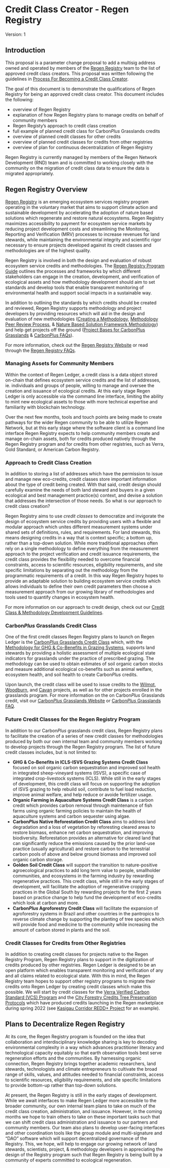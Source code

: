 

# Credit Class Creator - Regen Registry

Version: 1

## Introduction

This proposal is a parameter change proposal to add a multisig address owned and operated by members of the [Regen Registry](https://registry.regen.network/) team to the list of approved credit class creators. This proposal was written following the guidelines in [Process For Becoming a Credit Class Creator](https://github.com/regen-network/governance/blob/main/proposals/2021-09-regen-ledger-v2-signalling/credit-class-creator-process.md).


The goal of this document is to demonstrate the qualifications of Regen Registry for being an approved credit class creator. This document includes the following:

  

-   overview of Regen Registry
-   explanation of how Regen Registry plans to manage credits on behalf of community members
-   Regen Registy’s approach to credit class creation
-   full example of planned credit class for Carbon*Plus* Grasslands credits
-   overview of planned credit classes for other credits
-   overview of planned credit classes for credits from other registries    
-   overview of plan for continuous decentralization of Regen Registry
 
Regen Registry is currently managed by members of the Regen Network Development (RND) team and is committed to working closely with the community on the migration of credit class data to ensure the data is migrated appropriately.

## Regen Registry Overview

[Regen Registry](https://registry.regen.network/) is an emerging ecosystem services registry program operating in the voluntary market that aims to support climate action and sustainable development by accelerating the adoption of nature based solutions which regenerate and restore natural ecosystems. Regen Registry maximizes accessibility to payment for ecosystem service markets by reducing project development costs and streamlining the Monitoring, Reporting and Verification (MRV) processes to increase revenues for land stewards, while maintaining the environmental integrity and scientific rigor necessary to ensure projects developed against its credit classes and methodologies are of the highest quality.

Regen Registry is involved in both the design and evaluation of robust ecosystem service credits and methodologies. The [Regen Registry Program Guide](https://regen-registry.s3.amazonaws.com/Regen+Registry+Program+Guide.pdf) outlines the processes and frameworks by which different stakeholders can engage in the creation, development, and verification of ecological assets and how methodology development should aim to set standards and develop tools that enable transparent monitoring of environmental health and support social impacts in a sustainable way.

In addition to outlining the standards by which credits should be created and reviewed, Regen Registry supports methodology and project developers by providing resources which will aid in the design and evaluation of new methodologies ([Creating a Methodology](https://regen-registry.s3.amazonaws.com/process-for-creating-a-methodology.pdf), [Methodology Peer Review Process](https://registry.regen.network/methodology-review-process), & [Nature Based Solution Framework Methodology](https://docs.google.com/document/u/2/d/1ccQRkhc5fDv1qTtlh7EEJ6eZsJ4IqtbU0Cwd_lwiI5A/edit)) and help get projects off the ground ([Project Bases for CarbonPlus Grasslands](https://docs.google.com/document/d/1zfRclxWGtJ46cz9bQoCVtcKd-PLAoSXyiIgUeRN-PPA/edit) & [CarbonPlus FAQs](https://www.regen.network/faq/carbonplus%20credits)).
  
For more information, check out the [Regen Registry Website](https://registry.regen.network/) or read through the [Regen Registry FAQs](https://www.regen.network/faq/regen%20registry).

### Managing Assets for Community Members

Within the context of Regen Ledger, a credit class is a data object stored on-chain that defines ecosystem service credits and the list of addresses, ie. individuals and groups of people, willing to manage and oversee the creation and issuance of ecological credits. At this early stage Regen Ledger is only accessible via the command line interface, limiting the ability to mint new ecological assets to those with more technical expertise and familiarity with blockchain technology.

Over the next few months, tools and touch points are being made to create pathways for the wider Regen community to be able to utilize Regen Network, but at this early stage where the software client is a command line interface Regen Registry expects to help community members create and manage on-chain assets, both for credits produced natively through the Regen Registry program and for credits from other registries, such as Verra, Gold Standard, or American Carbon Registry.

### Approach to Credit Class Creation

In addition to storing a list of addresses which have the permission to issue and manage new eco-credits, credit classes store important information about the type of credit being created. With that said, credit design should carefully examine the needs of both land steward and buyers in a given ecological and best management practice(s) context, and devise a solution that addresses the intersection of those needs. So what is our approach to credit class creation?

Regen Registry aims to use *credit classes* to democratize and invigorate the design of ecosystem service credits by providing users with a flexible and modular approach which unites different measurement systems under shared sets of definitions, rules, and requirements. For land stewards, this means designing credits in a way that is context specific; a bottom up, rather than a top-down solution. While more traditional approaches often rely on a single methodology to define everything from the measurement approach to the project verification and credit issuance requirements, the credit class provides the flexibility needed to overcome financial constraints, access to scientific resources, eligibility requirements, and site specific limitations by separating out the methodology from the programmatic requirements of a credit. In this way Regen Registry hopes to provide an adaptable solution to building ecosystem service credits which allows individuals to define their own credit parameters then choose a measurement approach from our growing library of methodologies and tools used to quantify changes in ecosystem health. 

For more information on our approach to credit design, check out our [Credit Class & Methodology Development Guidelines](https://docs.google.com/document/d/14yfhscAIB8NreQMz6fTnWqbApvNflo0H0saybdrYewo/edit).

### Carbon*Plus* Grasslands Credit Class

One of the first credit classes Regen Registry plans to launch on Regen Ledger is the [Carbon*Plus* Grasslands Credit Class](https://regen-registry.s3.amazonaws.com/GHG+and+Co-Benefits+in+Grazing+Systems+Credit+Class.pdf) which, with the [Methodology for GHG & Co-Benefits in Grazing Systems](https://regen-registry.s3.amazonaws.com/Methodology+for+GHG+and+Co-Benefits+in+Grazing+Systems.pdf), supports land stewards by providing a holistic assessment of multiple ecological state indicators for grasslands under the practice of prescribed grazing. The methodology can be used to obtain estimates of soil organic carbon stocks and measure additional ecological co-benefits such as animal welfare, ecosystem health, and soil health to create Carbon*Plus* credits. 

Upon launch, the credit class will be used to issue credits to the [Wilmot](https://registry.regen.network/projects/wilmot), [Woodburn](https://registry.regen.network/projects/woodburn), and [Cavan](https://registry.regen.network/projects/cavan-station) projects, as well as for other projects enrolled in the grasslands program. For more information on the on Carbon*Plus* Grasslands credit, visit our [Carbon*Plus* Grasslands Website](https://registry.regen.network/credit-classes/carbonplus-grasslands/buyer) or [Carbon*Plus* Grasslands FAQ](https://www.regen.network/faq/carbonplus%20credits).

### Future Credit Classes for the Regen Registry Program 
In addition to our Carbon*Plus* grasslands credit class, Regen Registry plans to facilitate the creation of a series of new credit classes for methodologies produced by both our own internal team and community members working to develop projects through the Regen Registry program. The list of future credit classes includes, but is not limited to: 
- **GHG & Co-Benefits in ICLS-ISVS Grazing Systems Credit Class**  focused on soil organic carbon sequestration and improved soil health in integrated sheep-vineyard systems (ISVS), a specific case of integrated crop-livestock systems (ICLS). While still in the early stages of development, this credit class will focus on supporting the adoption of ISVS grazing to help rebuild soil, contribute to fuel load reduction, improve animal welfare, and help reduce or avoide fertilizer usage. 
- **Organic Farming in  Aquaculture Systems Credit Class** is a carbon credit which provides carbon removal through maintenance of fish farms using organic farming policies to maintain the health of aquaculture systems and carbon sequester using algae.
- **Carbon*Plus* Native Reforestation Credit Class** aims to address land degradation and a loss of vegetation by reforesting cleared areas to restore biomass, enhance net carbon sequestration, and improving biodiversity. Reforestation provides an alternative for cleared land that can significantly reduce the emissions caused by the prior land-use practice (usually agricultural) and restore carbon to the terrestrial carbon pools of above and below ground biomass and improved soil organic carbon storage.
- **Golden Soil Credit Class** will support the transition to nature-positive agroecological practices to add long term value to people, smallholder communities, and ecosystems in the farming industry by rewarding regenerative practices. This credit class, while still in the early stages of development, will facilitate the adoption of regenerative cropping practices in the Global South by rewarding projects for the first 2 years based on practice change to help fund the development of eco-credits which look at carbon and more.  
- **Carbon*Plus* Agroforestry Credit Class** will facilitate the expansion of agroforestry systems in Brazil and other countries in the pantropics to reverse climate change by supporting the planting of tree species which will provide food and medicine to the community while increasing the amount of carbon stored in plants and the soil.

### Credit Classes for Credits from Other Registries
In addition to creating credit classes for projects native to the Regen Registry Program, Regen Registry plans to support in the digitization of credits produced by other registries. Regen Ledger is designed to be an open platform which enables transparent monitoring and verification of any and all claims related to ecological state. With this in mind, the Regen Registry team hopes to support other registry programs to migrate their credits onto Regen Ledger by creating credit classes which make this possible. We will start by credit classes for the [Verra Verified Carbon Standard (VCS) Program](https://verra.org/project/vcs-program/) and the [City Forestry Credits Tree Preservation Protocols](https://www.cityforestcredits.org/carbon-credits/carbon-protocols/) which have produced credits launching in the Regen marketplace during spring 2022 (see [Kasigau Corridor REDD+ Project](https://registry.regen.network/projects/kasigau) for an example).


## Plans to Decentralize Regen Registry
At its core, the Regen Registry program is founded on the idea that collaboration and interdisciplinary knowledge sharing is key to decoding environmental complexity in a way which advances practitioner literacy and technological capacity equitably so that earth observation tools best serve regeneration efforts and the communities. By harnessing organic connection, Regen Registry brings together academic researchers, land stewards, technologists and climate entrepreneurs to cultivate the broad range of skills, values, and attitudes needed to financial constraints, access to scientific resources, eligibility requirements, and site specific limitations to provide bottom-up rather than top-down solutions.

At present, the Regen Registry is still in the early stages of development. While we await interfaces to make Regen Ledger more accessible to the broader community, our own internal team plans to take on much of the credit class creation, administration, and issuance. However, in the coming months we hope to train others to take on these important tasks such that we can shift credit class administration and issuance to our partners and community members. Our team also plans to develop user-facing interfaces and other coordination tools like the group module and multi-signature and “DAO” software which will support decentralized governance of the Registry. This, we hope, will help to engage our growing network of land stewards, scientists, project, & methodology developers in appreciating the design of the Registry program such that Regen Registry is being built by a community of experts  committed to ecological regeneration.




